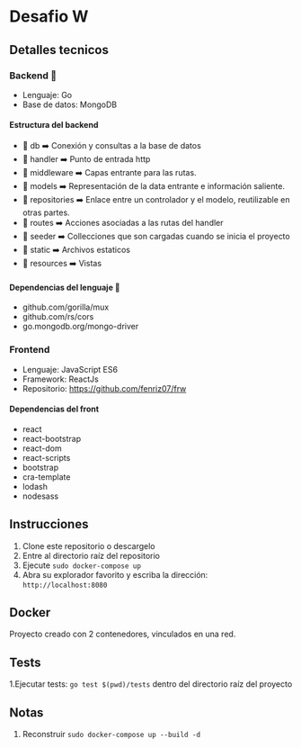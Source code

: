 # Desafio W

## Detalles tecnicos

### Backend 🔧

- Lenguaje: Go
- Base de datos: MongoDB

#### Estructura del backend

- 📁 db ➡️ Conexión y consultas a la base de datos
- 📁 handler ➡️ Punto de entrada http
- 📁 middleware ➡️ Capas entrante para las rutas.
- 📁 models ➡️ Representación de la data entrante e información saliente.
- 📁 repositories ➡️ Enlace entre un controlador y el modelo, reutilizable en otras partes.
- 📁 routes ➡️ Acciones asociadas a las rutas del handler
- 📁 seeder ➡️ Collecciones que son cargadas cuando se inicia el proyecto
- 📁 static ➡️ Archivos estaticos
- 📁 resources ➡️ Vistas

#### Dependencias del lenguaje 🔌

- github.com/gorilla/mux
- github.com/rs/cors
- go.mongodb.org/mongo-driver

### Frontend

- Lenguaje: JavaScript ES6
- Framework: ReactJs
- Repositorio: https://github.com/fenriz07/frw

#### Dependencias del front

- react
- react-bootstrap
- react-dom
- react-scripts
- bootstrap
- cra-template
- lodash
- nodesass

## Instrucciones

1. Clone este repositorio o descargelo
2. Entre al directorio raíz del repositorio
3. Ejecute `sudo docker-compose up`
4. Abra su explorador favorito y escriba la dirección: `http://localhost:8080`

## Docker

Proyecto creado con 2 contenedores, vinculados en una red.

## Tests

1.Ejecutar tests: `go test $(pwd)/tests` dentro del directorio raíz del proyecto

## Notas

1. Reconstruir `sudo docker-compose up --build -d`

